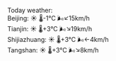 Today weather:  
Beijing: ☀️   🌡️-1°C 🌬️↙15km/h  
Tianjin: ☀️   🌡️+3°C 🌬️↘19km/h  
Shijiazhuang: ☀️   🌡️+3°C 🌬️←4km/h  
Tangshan: ☀️   🌡️+3°C 🌬️↘8km/h  
